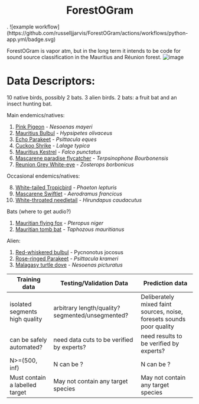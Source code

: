 <h1 style="text-align: center;"> 
  ForestOGram 
</h1>.
![example workflow](https://github.com/russelljjarvis/ForestOGram/actions/workflows/python-app.yml/badge.svg)


ForestOGram is vapor atm, but in the long term it intends to be code for sound source classification in the Mauritius and Réunion forest.
![image](https://user-images.githubusercontent.com/7786645/173751900-211a8a66-0d8f-422b-ac66-5a18231ffc7a.png)


# Data Descriptors:

10 native birds, possibly 2 bats. 3 alien birds.
2 bats: a fruit bat and an insect hunting bat.

Main endemics/natives:

1. [Pink Pigeon](https://xeno-canto.org/species/Nesoenas-mayeri) - _Nesoenas mayeri_
2. [Mauritius Bulbul](https://xeno-canto.org/species/Hypsipetes-olivaceus) - _Hypsipetes olivaceus_
3. [Echo Parakeet](https://xeno-canto.org/species/Psittacula-eques) - _Psittacula eques_
4. [Cuckoo Shrike](https://xeno-canto.org/species/Lalage-typica) - _Lalage typica_
5. [Mauritius Kestrel](https://xeno-canto.org/species/Falco-punctatus) - _Falco punctatus_
6.  [Mascarene paradise flycatcher](https://xeno-canto.org/species/Terpsiphone-bourbonnensis) - _Terpsinophone Bourbonensis_
7. [Reunion Grey White-eye](https://xeno-canto.org/species/Zosterops-borbonicus) - _Zosterops borbonicus_

Occasional endemics/natives:

8. [White-tailed Tropicbird](https://xeno-canto.org/species/Phaethon-lepturus) - _Phaeton lepturis_
9. [Mascarene Swiftlet](https://xeno-canto.org/species/Aerodramus-francicus) - _Aerodramus francicus_
10. [White-throated needletail](https://xeno-canto.org/species/Hirundapus-caudacutus) - _Hirundapus caudacutus_

Bats (where to get audio?)

1. [Mauritian flying fox](https://en.wikipedia.org/wiki/Mauritian_flying_fox) - _Pteropus niger_
2. [Mauritian tomb bat](https://en.wikipedia.org/wiki/Mauritian_tomb_bat) -  _Taphozous mauritianus_

Alien:

1. [Red-whiskered bulbul](https://xeno-canto.org/explore?query=Pycnonotus%20jocosus) - Pycnonotus jocosus
2. [Rose-ringed Parakeet](https://xeno-canto.org/species/Psittacula-krameri) - _Psittacula krameri_
3. [Malagasy turtle dove](https://xeno-canto.org/species/Nesoenas-picturatus) - _Nesoenas picturatus_


| Training data                  | Testing/Validation Data   | Prediction data |
| -----------                    | ----------- | ----------- |
| isolated segments high quality | arbitrary length/quality? segmented/unsegmented?  | Deliberately mixed faint sources, noise, foresets sounds poor quality |
| can be safely automated? | need data cuts to be verified by experts?  | need results to be verified by experts? |
| N>=(500, inf) | N can be ?  | N can be ? |
| Must contain a labelled target | May not contain any target species  | May not contain any target species  |

